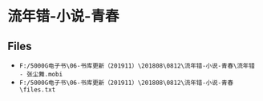 # 流年错-小说-青春

## Files

- `F:/5000G电子书\06-书库更新（201911）\201808\0812\流年错-小说-青春\流年错 - 张尘舞.mobi`
- `F:/5000G电子书\06-书库更新（201911）\201808\0812\流年错-小说-青春\files.txt`
